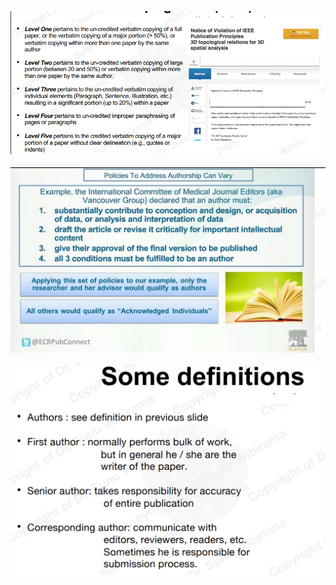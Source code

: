 
![](attachments/Pasted%20image%2020211007122953.png)


![](attachments/Pasted%20image%2020211007123330.png)

![](attachments/Pasted%20image%2020211007123419.png)

